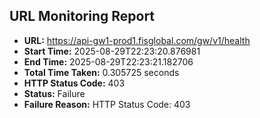 ## URL Monitoring Report

- **URL:** https://api-gw1-prod1.fisglobal.com/gw/v1/health
- **Start Time:** 2025-08-29T22:23:20.876981
- **End Time:** 2025-08-29T22:23:21.182706
- **Total Time Taken:** 0.305725 seconds
- **HTTP Status Code:** 403
- **Status:** Failure
- **Failure Reason:** HTTP Status Code: 403
